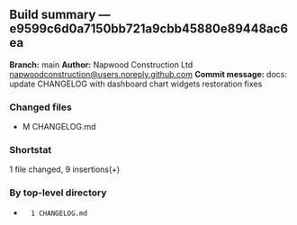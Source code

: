 ## Build summary — e9599c6d0a7150bb721a9cbb45880e89448ac6ea

**Branch:** main
**Author:** Napwood Construction Ltd <napwoodconstruction@users.noreply.github.com>
**Commit message:** docs: update CHANGELOG with dashboard chart widgets restoration fixes

### Changed files
 - M	CHANGELOG.md

### Shortstat
 1 file changed, 9 insertions(+)

### By top-level directory
 -       1 CHANGELOG.md
